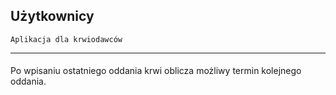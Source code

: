 ## Użytkownicy

```
Aplikacja dla krwiodawców
```
---

####
Po wpisaniu ostatniego oddania krwi oblicza możliwy termin kolejnego oddania.
